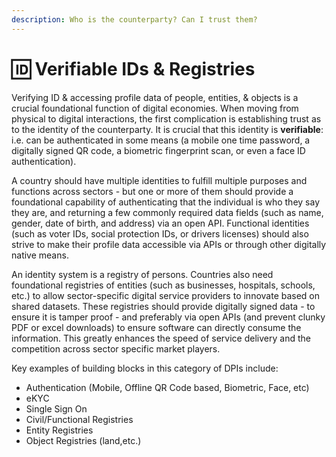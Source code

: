```yaml
---
description: Who is the counterparty? Can I trust them?
---
```


# 🆔 Verifiable IDs & Registries

Verifying ID & accessing profile data of people, entities, & objects is a crucial foundational function of digital economies. When moving from physical to digital interactions, the first complication is establishing trust as to the identity of the counterparty. It is crucial that this identity is **verifiable**: i.e. can be authenticated in some means (a mobile one time password, a digitally signed QR code, a biometric fingerprint scan, or even a face ID authentication).&#x20;

A country should have multiple identities to fulfill multiple purposes and functions across sectors - but one or more of them should provide a foundational capability of authenticating that the individual is who they say they are, and returning a few commonly required data fields (such as name, gender, date of birth, and address) via an open API. Functional identities (such as voter IDs, social protection IDs, or drivers licenses) should also strive to make their profile data accessible via APIs or through other digitally native means.&#x20;

An identity system is a registry of persons. Countries also need foundational registries of entities (such as businesses, hospitals, schools, etc.) to allow sector-specific digital service providers to innovate based on shared datasets. These registries should provide digitally signed data - to ensure it is tamper proof - and preferably via open APIs (and prevent clunky PDF or excel downloads) to ensure software can directly consume the information. This greatly enhances the speed of service delivery and the competition across sector specific market players.  &#x20;

Key examples of building blocks in this category of DPIs include:&#x20;

* Authentication (Mobile, Offline QR Code based, Biometric, Face, etc)
* eKYC
* Single Sign On&#x20;
* Civil/Functional Registries
* Entity Registries
* Object Registries (land,etc.)



&#x20;
